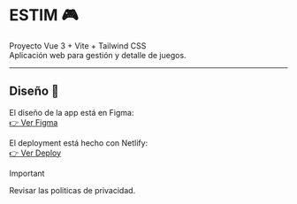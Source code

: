 # ESTIM 🎮

Proyecto Vue 3 + Vite + Tailwind CSS  
Aplicación web para gestión y detalle de juegos.

---

## Diseño 🎨

El diseño de la app está en Figma:  
[👉 Ver Figma](https://www.figma.com/design/xMzb626wVgzNjCdRz4s3AN/ESTIM?m=auto&t=cUe8fYBZEWOz3ITJ-6)

El deployment está hecho con Netlify:                                                                                                                                                                                  
[👉 Ver Deploy](https://estimapp.netlify.app/)
> [!IMPORTANT]  
>Revisar las politicas de privacidad.
